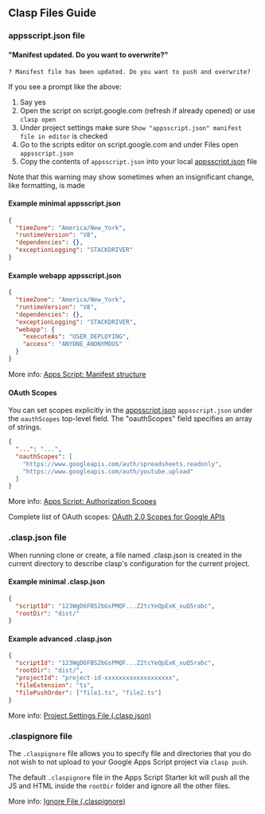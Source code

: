 ## Clasp Files Guide

### appsscript.json file

#### "Manifest updated. Do you want to overwrite?"

```shell
? Manifest file has been updated. Do you want to push and overwrite?
```

If you see a prompt like the above:

1. Say yes
2. Open the script on script.google.com (refresh if already opened) or use `clasp open`
3. Under project settings make sure `Show "appsscript.json" manifest file in editor` is checked
4. Go to the scripts editor on script.google.com and under Files open `appsscript.json`
5. Copy the contents of `appsscript.json` into your local [appsscript.json](appsscript.json) file

Note that this warning may show sometimes when an insignificant change, like formatting, is made

#### Example minimal appsscript.json

```json
{
  "timeZone": "America/New_York",
  "runtimeVersion": "V8",
  "dependencies": {},
  "exceptionLogging": "STACKDRIVER"
}
```

#### Example webapp appsscript.json

```json
{
  "timeZone": "America/New_York",
  "runtimeVersion": "V8",
  "dependencies": {},
  "exceptionLogging": "STACKDRIVER",
  "webapp": {
    "executeAs": "USER_DEPLOYING",
    "access": "ANYONE_ANONYMOUS"
  }
}
```

More info: [Apps Script: Manifest structure](https://developers.google.com/apps-script/manifest)

#### OAuth Scopes

You can set scopes explicitly in the [appsscript.json](appsscript.json) `appsscript.json` under the `oauthScopes`
top-level field. The "oauthScopes" field specifies an array of strings.

```json
{
  "...": "...",
  "oauthScopes": [
    "https://www.googleapis.com/auth/spreadsheets.readonly",
    "https://www.googleapis.com/auth/youtube.upload"
  ]
}
```

More info: [Apps Script: Authorization Scopes](https://developers.google.com/apps-script/concepts/scopes)

Complete list of OAuth scopes: [OAuth 2.0 Scopes for Google APIs](https://developers.google.com/identity/protocols/oauth2/scopes)

### .clasp.json file

When running clone or create, a file named .clasp.json is created in the current directory to describe clasp's
configuration for the current project.

#### Example minimal .clasp.json

```json
{
  "scriptId": "123WgD6FBS2bGsPMQF...Z2tcYeQpExK_xuQ5rabc",
  "rootDir": "dist/"
}
```

#### Example advanced .clasp.json

```json
{
  "scriptId": "123WgD6FBS2bGsPMQF...Z2tcYeQpExK_xuQ5rabc",
  "rootDir": "dist/",
  "projectId": "project-id-xxxxxxxxxxxxxxxxxxx",
  "fileExtension": "ts",
  "filePushOrder": ["file1.ts", "file2.ts"]
}
```

More info: [Project Settings File (.clasp.json)](https://github.com/google/clasp#project-settings-file-claspjson)

### .claspignore file

The `.claspignore` file allows you to specify file and directories that you do not wish to not upload to your Google
Apps Script project via `clasp push`.

The default `.claspignore` file in the Apps Script Starter kit will push all the JS and HTML inside the `rootDir` folder
and ignore all the other files.

More info: [Ignore File (.claspignore)](https://github.com/google/clasp#ignore-file-claspignore)
